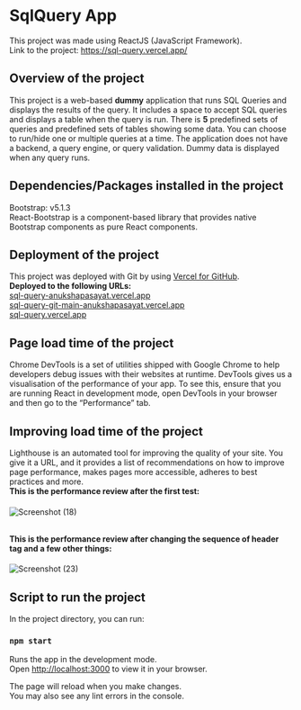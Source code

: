 # SqlQuery App

This project was made using ReactJS (JavaScript Framework). <br />
Link to the project: https://sql-query.vercel.app/

## Overview of the project

This project is a web-based **dummy** application that runs SQL Queries and displays the results of the query. It includes a space to accept SQL queries and displays a table when the query is run. There is **5** predefined sets of queries and predefined sets of tables showing some data. You can choose to run/hide one or multiple queries at a time. The application does not have a backend, a query engine, or query validation. Dummy data is displayed when any query runs. 

## Dependencies/Packages installed in the project

Bootstrap: v5.1.3<br/>
React-Bootstrap is a component-based library that provides native Bootstrap components as pure React components.

## Deployment of the project

This project was deployed with Git by using [Vercel for GitHub](https://vercel.com/docs/concepts/git/vercel-for-github).<br/>
**Deployed to the following URLs:** <br/>
[sql-query-anukshapasayat.vercel.app](https://sql-query-anukshapasayat.vercel.app/)<br/>
[sql-query-git-main-anukshapasayat.vercel.app](https://sql-query-git-main-anukshapasayat.vercel.app/)<br/>
[sql-query.vercel.app](https://sql-query.vercel.app/)<br/>

## Page load time of the project

Chrome DevTools is a set of utilities shipped with Google Chrome to help developers debug issues with their websites at runtime. DevTools gives us a visualisation of the performance of your app. To see this, ensure that you are running React in development mode, open DevTools in your browser and then go to the “Performance” tab.<br/>

## Improving load time of the project

Lighthouse is an automated tool for improving the quality of your site. You give it a URL, and it provides a list of recommendations on how to improve page performance, makes pages more accessible, adheres to best practices and more.
<br/>
**This is the performance review after the first test:**<br/>
####
![Screenshot (18)](https://user-images.githubusercontent.com/69687993/170885931-010be899-fbc5-4450-84b4-d72454a888da.png)

<br/>**This is the performance review after changing the sequence of header tag and a few other things:**<br/>
####
![Screenshot (23)](https://user-images.githubusercontent.com/69687993/170885941-3a840e9a-8533-4626-8484-521ee2aae554.png)


## Script to run the project

In the project directory, you can run:

### `npm start`

Runs the app in the development mode.\
Open [http://localhost:3000](http://localhost:3000) to view it in your browser.

The page will reload when you make changes.\
You may also see any lint errors in the console.
